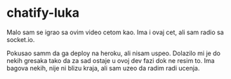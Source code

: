 # chatify-luka

Malo sam se igrao sa ovim video cetom kao. Ima i ovaj cet, ali sam radio sa socket.io. 

Pokusao samm da ga deploy na heroku, ali nisam uspeo. Dolazilo mi je do nekih gresaka tako da za sad ostaje u ovoj dev fazi dok ne resim to. Ima bagova nekih, nije ni blizu kraja,
ali sam uzeo da radim radi ucenja. 
